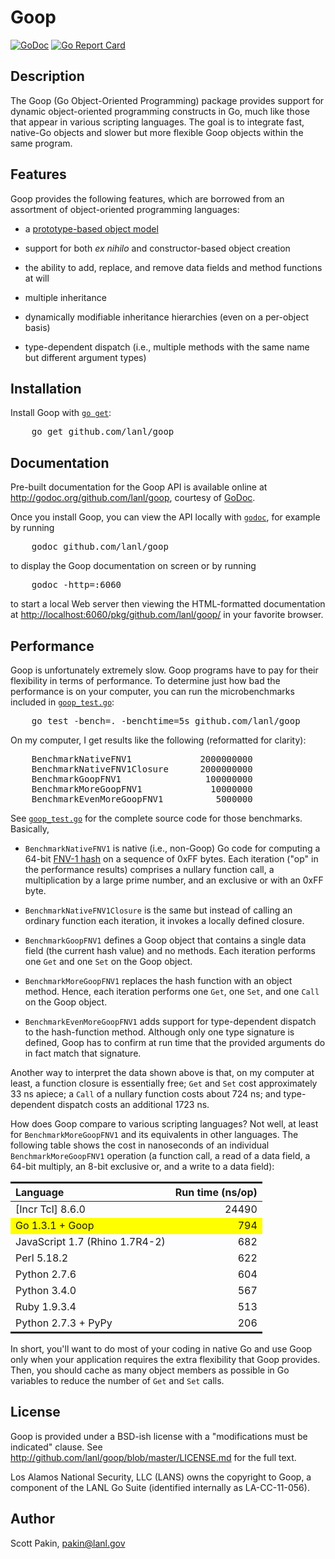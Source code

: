 Goop
====

[![GoDoc](https://godoc.org/github.com/lanl/goop?status.svg)](https://godoc.org/github.com/lanl/goop) [![Go Report Card](https://goreportcard.com/badge/github.com/lanl/goop)](https://goreportcard.com/report/github.com/lanl/goop)

Description
-----------

The Goop (Go Object-Oriented Programming) package provides support for dynamic object-oriented programming constructs in Go, much like those that appear in various scripting languages.  The goal is to integrate fast, native-Go objects and slower but more flexible Goop objects within the same program.

Features
--------

Goop provides the following features, which are borrowed from an assortment of object-oriented programming languages:

* a [prototype-based object model](http://en.wikipedia.org/wiki/Prototype-based_programming)

* support for both *ex nihilo* and constructor-based object creation

* the ability to add, replace, and remove data fields and method functions at will

* multiple inheritance

* dynamically modifiable inheritance hierarchies (even on a per-object basis)

* type-dependent dispatch (i.e., multiple methods with the same name but different argument types)

Installation
------------

Install Goop with [`go get`](https://golang.org/cmd/go/#hdr-Download_and_install_packages_and_dependencies):

<pre>
    go get github.com/lanl/goop
</pre>

Documentation
-------------

Pre-built documentation for the Goop API is available online at <http://godoc.org/github.com/lanl/goop>, courtesy of [GoDoc](http://godoc.org/).

Once you install Goop, you can view the API locally with [`godoc`](http://golang.org/cmd/godoc/), for example by running

<pre>
    godoc github.com/lanl/goop
</pre>

to display the Goop documentation on screen or by running

<pre>
    godoc -http=:6060
</pre>

to start a local Web server then viewing the HTML-formatted documentation at <http://localhost:6060/pkg/github.com/lanl/goop/> in your favorite browser.

Performance
-----------

Goop is unfortunately extremely slow.  Goop programs have to pay for
their flexibility in terms of performance.  To determine just how bad
the performance is on your computer, you can run the microbenchmarks
included in
[`goop_test.go`](http://github.com/lanl/goop/blob/master/goop_test.go):

<pre>
    go test -bench=. -benchtime=5s github.com/lanl/goop
</pre>

On my computer, I get results like the following (reformatted for
clarity):

<pre>
    BenchmarkNativeFNV1             2000000000                 4.59 ns/op
    BenchmarkNativeFNV1Closure      2000000000                 4.59 ns/op
    BenchmarkGoopFNV1                100000000                70.5  ns/op
    BenchmarkMoreGoopFNV1             10000000               794    ns/op
    BenchmarkEvenMoreGoopFNV1          5000000              2517    ns/op
</pre>

See [`goop_test.go`](http://github.com/lanl/goop/blob/master/goop_test.go) for the complete source code for those benchmarks.  Basically,

* `BenchmarkNativeFNV1` is native (i.e., non-Goop) Go code for computing a 64-bit [FNV-1 hash](http://isthe.com/chongo/tech/comp/fnv/) on a sequence of 0xFF bytes.  Each iteration ("op" in the performance results) comprises a nullary function call, a multiplication by a large prime number, and an exclusive or with an 0xFF byte.

* `BenchmarkNativeFNV1Closure` is the same but instead of calling an ordinary function each iteration, it invokes a locally defined closure.

* `BenchmarkGoopFNV1` defines a Goop object that contains a single data field (the current hash value) and no methods.  Each iteration performs one `Get` and one `Set` on the Goop object.

* `BenchmarkMoreGoopFNV1` replaces the hash function with an object method.  Hence, each iteration performs one `Get`, one `Set`, and one `Call` on the Goop object.

* `BenchmarkEvenMoreGoopFNV1` adds support for type-dependent dispatch to the hash-function method.  Although only one type signature is defined, Goop has to confirm at run time that the provided arguments do in fact match that signature.

Another way to interpret the data shown above is that, on my computer at least, a function closure is essentially free; `Get` and `Set` cost approximately 33&nbsp;ns apiece; a `Call` of a nullary function costs about 724&nbsp;ns; and type-dependent dispatch costs an additional 1723&nbsp;ns.

How does Goop compare to various scripting languages?  Not well, at least for `BenchmarkMoreGoopFNV1` and its equivalents in other languages.  The following table shows the cost in nanoseconds of an individual `BenchmarkMoreGoopFNV1` operation (a function call, a read of a data field, a 64-bit multiply, an 8-bit exclusive&nbsp;or, and a write to a data field):

<table style="border-collapse: collapse; margin-left: auto; margin-right: auto">
  <tr>
    <th style="text-align: left; border-top: solid medium; border-bottom: solid thin">Language</th>
    <th style="text-align: right; border-top: solid medium; border-bottom: solid thin">Run time (ns/op)</th>
  </tr>
  <tr>
    <td>[Incr Tcl] 8.6.0</td>
    <td style="text-align: right">24490</td>
  </tr>
  <tr style="background-color: yellow">
    <td>Go 1.3.1 + Goop</td>
    <td style="text-align: right">794</td>
  </tr>
  <tr>
    <td>JavaScript 1.7 (Rhino 1.7R4-2)</td>
    <td style="text-align: right">682</td>
  </tr>
  <tr>
    <td>Perl 5.18.2</td>
    <td style="text-align: right">622</td>
  </tr>
  <tr>
    <td>Python 2.7.6</td>
    <td style="text-align: right">604</td>
  </tr>
  <tr>
    <td>Python 3.4.0</td>
    <td style="text-align: right">567</td>
  </tr>
  <tr>
    <td>Ruby 1.9.3.4</td>
    <td style="text-align: right">513</td>
  </tr>
  <tr>
    <td style="border-bottom: solid medium">Python 2.7.3 + PyPy </td>
    <td style="border-bottom: solid medium; text-align: right">206</td>
  </tr>
</table>

In short, you'll want to do most of your coding in native Go and use Goop only when your application requires the extra flexibility that Goop provides.  Then, you should cache as many object members as possible in Go variables to reduce the number of `Get` and `Set` calls.

License
-------

Goop is provided under a BSD-ish license with a "modifications must be indicated" clause.  See <http://github.com/lanl/goop/blob/master/LICENSE.md> for the full text.

Los Alamos National Security, LLC (LANS) owns the copyright to Goop, a component of the LANL Go Suite (identified internally as LA-CC-11-056).

Author
------

Scott Pakin, <pakin@lanl.gov>
